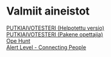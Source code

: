 # Valmiit aineistot

<a href="https://neareternal.github.io/moniajo.htm">PUTKIAIVOTESTERI (Helpotettu versio)</a><br>
<a href="https://neareternal.github.io/moniajo.html">PUTKIAIVOTESTERI (Pakene opettajia)</a><br>
<a href="https://neareternal.github.io/OpeHunt.html">Ope Hunt</a><br>
<a href="https://neareternal.github.io/AlertLevel.html">Alert Level - Connecting People</a><br>
